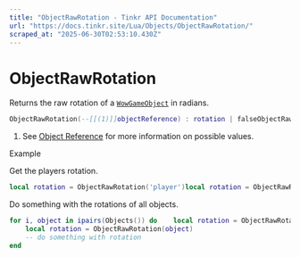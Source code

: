 ```yaml
---
title: "ObjectRawRotation - Tinkr API Documentation"
url: "https://docs.tinkr.site/Lua/Objects/ObjectRawRotation/"
scraped_at: "2025-06-30T02:53:10.430Z"
---
```


# ObjectRawRotation

Returns the raw rotation of a [`WowGameObject`](../WowGameObject/) in radians.

```lua
ObjectRawRotation(--[[(1)]]objectReference) : rotation | falseObjectRawRotation(--[[(1)]]objectReference) : rotation | false
```

1.  See [Object Reference](../ObjectReference/) for more information on possible values.

Example

Get the players rotation.

```lua
local rotation = ObjectRawRotation('player')local rotation = ObjectRawRotation('player')
```

Do something with the rotations of all objects.

```lua
for i, object in ipairs(Objects()) do    local rotation = ObjectRawRotation(object)    -- do something with rotationendfor i, object in ipairs(Objects()) do
    local rotation = ObjectRawRotation(object)
    -- do something with rotation
end
```